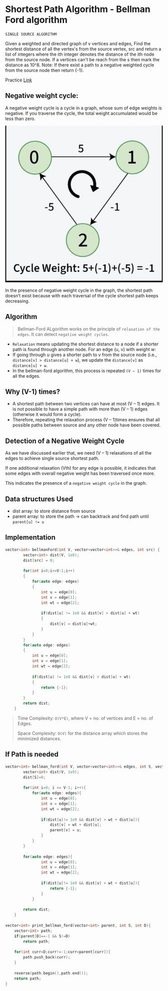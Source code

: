 # Shortest Path Algorithm - Bellman Ford algorithm
`SINGLE SOURCE ALGORITHM`


Given a weighted and directed graph of v vertices and edges, Find the shortest distance of all the vertex's from the source vertex, src and return a list of integers where the ith integer denotes the distance of the ith node from the source node. If a vertices can't be reach from the s then mark the distance as 10^8.
Note: If there exist a path to a negative weighted cycle from the source node then return {-1}.

Practice [Link](https://www.geeksforgeeks.org/problems/distance-from-the-source-bellman-ford-algorithm/0?fbclid=IwAR2_lL0T84DnciLyzMTQuVTMBOi82nTWNLuXjUgahnrtBgkphKiYk6xcyJU)


## Negative weight cycle:

A negative weight cycle is a cycle in a graph, whose sum of edge weights is negative. If you traverse the cycle, the total weight accumulated would be less than zero.

![Alt text](../images/graph-o.png)

In the presence of negative weight cycle in the graph, the shortest path doesn’t exist because with each traversal of the cycle shortest path keeps decreasing.


## Algorithm

> Bellman-Ford ALgorithm works on the principle of `relaxation of the edges`. It can detect `negative weight cycles`.

- `Relaxation` means updating the shortest distance to a node if a shorter path is found through another node. For an edge (u, v) with weight w:
- If going through u gives a shorter path to v from the source node (i.e., `distance[v] > distance[u] + w`), we update the `distance[v]` as `distance[u] + w`.
- In the bellman-ford algorithm, this process is repeated `(V – 1)` times for all the edges.

## Why (V-1) times?

- A shortest path between two vertices can have at most (V – 1) edges. It is not possible to have a simple path with more than (V – 1) edges (otherwise it would form a cycle). 
- Therefore, repeating the relaxation process (V – 1)times ensures that all possible paths between source and any other node have been covered.

## Detection of a Negative Weight Cycle

As we have discussed earlier that, we need (V – 1) relaxations of all the edges to achieve single source shortest path. 

If one additional relaxation (Vth) for any edge is possible, it indicates that some edges with overall negative weight has been traversed once more. 

This indicates the presence of a `negative weight cycle` in the graph.

## Data structures Used

- dist array: to store distance from source
- parent array: to store the path -> can backtrack and find path until `parent[u] != u`

## Implementation

```cpp
vector<int> bellmanFord(int V, vector<vector<int>>& edges, int src) {
        vector<int> dist(V, 1e8);
        dist[src] = 0;
        
        for(int i=0;i<=V-1;i++)
        {
            for(auto edge: edges)
            {
                int u = edge[0];
                int v = edge[1];
                int wt = edge[2];
                
                if(dist[u] != 1e8 && dist[v] > dist[u] + wt)
                {
                    dist[v] = dist[u]+wt;
                }
            }
        }
        for(auto edge: edges)
        {
            int u = edge[0];
            int v = edge[1];
            int wt = edge[2];
            
            if(dist[u] != 1e8 && dist[v] > dist[u] + wt)
            {
                return {-1};
            }
        }
        return dist;
    }

```


> Time Complexity: `O(V*E)`, where V = no. of vertices and E = no. of Edges.
>
>Space Complexity: `O(V)` for the distance array which stores the minimized distances.

## If Path is needed

```cpp
vector<int> bellman_ford(int V, vector<vector<int>>& edges, int S, vector<int> &parent) {
        vector<int> dist(V, 1e9);
        dist[S]=0;

        for(int i=0; i <= V-1; i++){
            for(auto edge: edges){
                int u = edge[0];
                int v = edge[1];
                int wt = edge[2];
        
                if(dist[u]!= 1e9 && dist[v] > wt + dist[u]){
                    dist[v] = wt + dist[u];
                    parent[v] = u;
                }
            }
        }

        for(auto edge: edges){
                int u = edge[0];
                int v = edge[1];
                int wt = edge[2];
        
                if(dist[u]!= 1e9 && dist[v] > wt + dist[u]){
                    return {-1};
                }
            }

        return dist;
	}

vector<int> print_bellman_ford(vector<int> parent, int S, int D){
    vector<int> path;
    if(parent[D]==-1 && S!=D)
        return path;

    for(int curr=D;curr!=-1;curr=parent[curr]){
        path.push_back(curr);
    }

    reverse(path.begin(),path.end());
    return path;
}
```